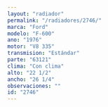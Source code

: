 ```yaml
---
layout: "radiador"
permalink: "/radiadores/2746/"
marca: "Ford"
modelo: "F-600"
ano: "1976"
motor: "V8 335"
transmision: "Estándar"
parte: "63121"
clima: "Con clima"
alto: "22 1/2"
ancho: "26 1/4"
observaciones: ""
id: "2746"
---
```


